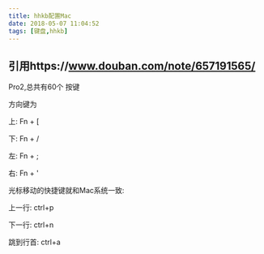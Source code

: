 ```yaml
---
title: hhkb配置Mac
date: 2018-05-07 11:04:52
tags: [键盘,hhkb]
---
```


## 引用https://www.douban.com/note/657191565/

Pro2,总共有60个 按键

方向键为

上: Fn + [

下: Fn + /

左: Fn + ;

右: Fn + '


光标移动的快捷键就和Mac系统一致:

上一行: ctrl+p

下一行: ctrl+n

跳到行首: ctrl+a





